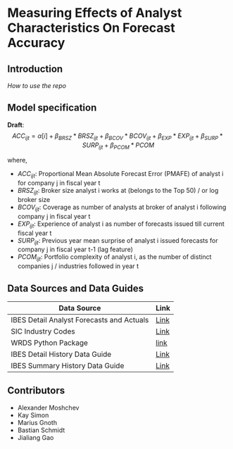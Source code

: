 # Measuring Effects of Analyst Characteristics On Forecast Accuracy 

## Introduction

_How to use the repo_

## Model specification

__Draft__:
$$ACC_{ijt} = \alpha[i] + \beta_{BRSZ} * BRSZ_{ijt}  + \beta_{BCOV} * BCOV_{ijt} + \beta_{EXP} * EXP_{ijt} + \beta_{SURP} * SURP_{ijt} + \beta_{PCOM} * PCOM_{}$$

where,
- $ACC_{ijt}$: Proportional Mean Absolute Forecast Error (PMAFE) of analyst i for company j in fiscal year t
- $BRSZ_{ijt}$: Broker size analyst i works at (belongs to the Top 50) / or log broker size
- $BCOV_{ijt}$: Coverage as number of analysts at broker of analyst i following company j in fiscal year t
- $EXP_{ijt}$: Experience of analyst i as number of forecasts issued till current fiscal year t
- $SURP_{ijt}$: Previous year mean surprise of analyst i issued forecasts for company j in fiscal year t-1 (lag feature)
- $PCOM_{ijt}$: Portfolio complexity of analyst i, as the number of distinct companies j / industries followed in year t

## Data Sources and Data Guides

| Data Source | Link |
|-------------|------|
| IBES Detail Analyst Forecasts and Actuals | [Link](https://wrds-www.wharton.upenn.edu/pages/get-data/ibes-thomson-reuters/ibes-academic/detail-history/actuals/) |
| SIC Industry Codes | [Link](https://wrds-www.wharton.upenn.edu/pages/get-data/compustat-capital-iq-standard-poors/compustat/north-america-daily/fundamentals-annual/?saved_query=4009719) |
| WRDS Python Package | [link](https://wrds-www.wharton.upenn.edu/documents/1443/wrds_connection.html) |
| IBES Detail History Data Guide | [Link](https://wrds-www.wharton.upenn.edu/documents/495/IBES_Detail_History_User_Guide_-_December_2016.pdf) |
| IBES Summary History Data Guide | [Link](https://wrds-www.wharton.upenn.edu/documents/505/IBES_Summary_History_User_Guide_-_March_2013.pdf) |


## Contributors
- Alexander Moshchev
- Kay Simon
- Marius Gnoth
- Bastian Schmidt
- Jialiang Gao
